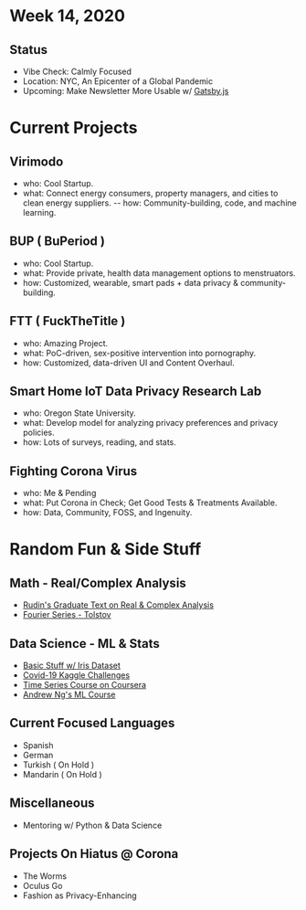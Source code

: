 # Week 14, 2020
## Status
* Vibe Check: Calmly Focused
* Location: NYC, An Epicenter of a Global Pandemic
* Upcoming: Make Newsletter More Usable w/ [Gatsby.js](https://www.gatsbyjs.org/)

# Current Projects
## Virimodo
* who: Cool Startup.
* what: Connect energy consumers, property managers, and cities to clean energy suppliers.
-- how: Community-building, code, and machine learning.

## BUP ( BuPeriod )
* who: Cool Startup.
* what:  Provide private, health data management options to menstruators.
* how:  Customized, wearable, smart pads + data privacy & community-building.

## FTT ( FuckTheTitle )
* who:  Amazing Project.
* what:  PoC-driven, sex-positive intervention into pornography.
* how:  Customized, data-driven UI and Content Overhaul.

## Smart Home IoT Data Privacy Research Lab
* who: Oregon State University.
* what: Develop model for analyzing privacy preferences and privacy policies.
* how: Lots of surveys, reading, and stats.

## Fighting Corona Virus
* who: Me & Pending
* what: Put Corona in Check; Get Good Tests & Treatments Available.
* how: Data, Community, FOSS, and Ingenuity.

# Random Fun & Side Stuff
## Math - Real/Complex Analysis
* [Rudin's Graduate Text on Real & Complex Analysis](https://www.amazon.com/Real-Complex-Analysis-Higher-Mathematics/dp/0070542341)
* [Fourier Series - Tolstov](https://www.amazon.com/Fourier-Dover-Mathematics-Georgi-Tolstov-ebook/dp/B008TVG4ES)

## Data Science - ML & Stats
* [Basic Stuff w/ Iris Dataset](https://www.kaggle.com/jchen2186/machine-learning-with-iris-dataset)
* [Covid-19 Kaggle Challenges](https://www.kaggle.com/allen-institute-for-ai/CORD-19-research-challenge)
* [Time Series Course on Coursera](https://www.coursera.org/learn/practical-time-series-analysis/home/welcome)
* [Andrew Ng's ML Course](https://www.coursera.org/search?query=angdrew%20ng)

## Current Focused Languages
* Spanish
* German
* Turkish ( On Hold )
* Mandarin ( On Hold )

## Miscellaneous
* Mentoring w/ Python & Data Science

## Projects On Hiatus @ Corona
- The Worms
- Oculus Go
- Fashion as Privacy-Enhancing
